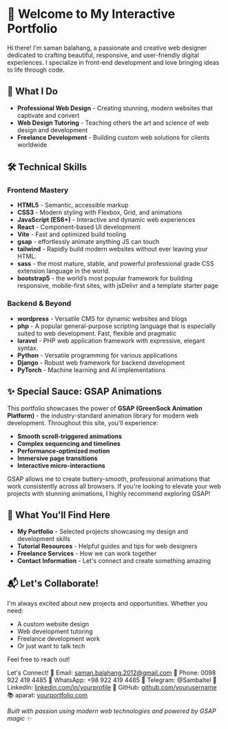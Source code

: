 # 🚀 Welcome to My Interactive Portfolio

Hi there! I'm saman balahang, a passionate and creative web designer dedicated to crafting beautiful, responsive, and user-friendly digital experiences. I specialize in front-end development and love bringing ideas to life through code.

## 💼 What I Do

- **Professional Web Design** - Creating stunning, modern websites that captivate and convert
- **Web Design Tutoring** - Teaching others the art and science of web design and development
- **Freelance Development** - Building custom web solutions for clients worldwide

## 🛠️ Technical Skills

### Frontend Mastery
- **HTML5** - Semantic, accessible markup
- **CSS3** - Modern styling with Flexbox, Grid, and animations
- **JavaScript (ES6+)** - Interactive and dynamic web experiences
- **React** - Component-based UI development
- **Vite** - Fast and optimized build tooling
- **gsap** - effortlessly animate anything JS can touch
- **tailwind** - Rapidly build modern websites without ever leaving your HTML.
- **sass** -  the most mature, stable, and powerful professional grade CSS extension language in the world.
- **bootstrap5** -  the world’s most popular framework for building responsive, mobile-first sites, with jsDelivr and a template starter page


### Backend & Beyond
- **wordpress** - Versatile CMS for dynamic websites and blogs
- **php** - A popular general-purpose scripting language that is especially suited to web development. Fast, flexible and pragmatic
- **laravel** - PHP web application framework with expressive, elegant syntax. 
- **Python** - Versatile programming for various applications
- **Django** - Robust web framework for backend development
- **PyTorch** - Machine learning and AI implementations

## ✨ Special Sauce: GSAP Animations

This portfolio showcases the power of **GSAP (GreenSock Animation Platform)** - the industry-standard animation library for modern web development. Throughout this site, you'll experience:

- **Smooth scroll-triggered animations**
- **Complex sequencing and timelines**
- **Performance-optimized motion**
- **Immersive page transitions**
- **Interactive micro-interactions**

GSAP allows me to create buttery-smooth, professional animations that work consistently across all browsers. If you're looking to elevate your web projects with stunning animations, I highly recommend exploring GSAP!

## 🎯 What You'll Find Here

- **My Portfolio** - Selected projects showcasing my design and development skills
- **Tutorial Resources** - Helpful guides and tips for web designers
- **Freelance Services** - How we can work together
- **Contact Information** - Let's connect and create something amazing

## 📬 Let's Collaborate!

I'm always excited about new projects and opportunities. Whether you need:
- A custom website design
- Web development tutoring
- Freelance development work
- Or just want to talk tech

Feel free to reach out!

Let's Connect!
📧 Email: saman.balahang.2012@gmail.com
📱 Phone: 0098 922 419 4485
💬 WhatsApp:  +98 922 419 4485
📲 Telegram: @Sambaltel
💼 LinkedIn: [linkedin.com/in/yourprofile](https://ir.linkedin.com/in/sambal-ln-0a5195138?trk=public_post_feed-actor-name&original_referer=https%3A%2F%2Fwww.linkedin.com%2F)
🐙 GitHub: [github.com/yourusername](https://github.com/samanbalahang)
📚 aparat: [yourportfolio.com](https://www.aparat.com/samanbalahang)


*Built with passion using modern web technologies and powered by GSAP magic ✨*